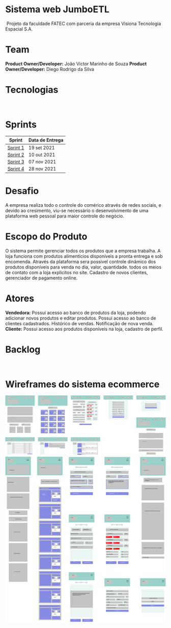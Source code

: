 # Sistema web JumboETL
 ![]()
Projeto da faculdade FATEC com parceria da empresa Visiona Tecnologia Espacial S.A.

# Team
**Product Owner/Developer:** João Victor Marinho de Souza 
**Product Owner/Developer:** Diego Rodrigo da Silva  
 

# Tecnologias
![]()

# Sprints
| Sprint                                                              | Data de Entrega |
| ------------------------------------------------------------------- | --------------- |
| [Sprint 1](https://github.com/DaviNeves0/ETL_Visiona/tree/sprint-1) | 19 set 2021     |
| [Sprint 2](https://github.com/DaviNeves0/ETL_Visiona/tree/sprint-2) | 10 out 2021     |
| [Sprint 3](https://github.com/DaviNeves0/ETL_Visiona/tree/sprint-3) | 07 nov 2021     |
| [Sprint 4](https://github.com/DaviNeves0/ETL_Visiona/tree/sprint-4) | 28 nov 2021     |


# Desafio
A empresa realiza todo o controle do comérico através de redes sociais, e devido ao cresimento, viu-se necessário o desenvolvimento de uma plataforma web pessoal para maior controle do negócio. 

# Escopo do Produto
O sistema permite gerenciar todos os produtos que a empresa trabalha. A loja funciona com produtos alimentícios disponíveis a pronta entrega e sob encomenda. Através da plataforma sera possivel controle dinâmico dos produtos disponíveis para venda no dia, valor, quantidade. todos os meios de contato com a loja explicitos no site. Cadastro de novos clientes, gerenciador de pagamento online.

# Atores
**Vendedora:** Possui acesso ao banco de produtos da loja, podendo adicionar novos produtos e editar produtos. Possui acesso ao banco de clientes cadastrados. Histórico de vendas. Notificação de nova venda.
**Cliente:** Possui acesso aos produtos disponíveis na loja, cadastro de perfil.


# Backlog
![]()

# Wireframes do sistema ecommerce

![](./images/desktop_wireframes.png)
![](./images/mobile_wireframes.png)
